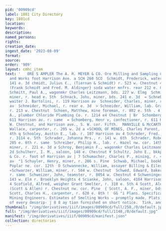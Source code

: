 ```yaml
---
pid: '00909cd'
label: 1881 City Directory
key: 1881cd
location: 
keywords: 
description: 
named_persons: 
rights: 
creation_date: 
ingest_date: '2023-08-09'
format: 
source: 
order: '909'
layout: cmhc_item
text: '   ORE S AMPLER The A. R. MEYER & CO. Ore Milling and Sampling Com 7 y Office
  and Works foot Harrison Ave. a SCH 260 SCO  Schmidt, Frederick, water hauler, bds.
  141 e. 3d chmidt, Julius €., (Tiernan & Schmidt) r. 523 w. Chestnut 4 chmidt & Aldinger,
  (Frank Schmidt and Fred. M. Aldinger} soda water mnfrs. rear 212 e. Chestnut 3     :S  8  .
  Schmitt, Paul A., wagonmkr Charles Leitzmann, bds. 227 w. Elmg  Schmitz, Henry,
  miner, r. head e. 5th  Schnack, Johu, miner, bds. 241 e. 3d  = Schneblen, Adolph,
  waiter J. Bartolini, r. 119 Harrison av  Schneider, Charles, miner, r. 707 Llarrison
  av  Schneider, Michael, r. rear e. 3d  > Schneider, William, lab. Grant Smelter,
  r. 213 w. Chestnut  Schoen, Matthew, mine foreman, r. 802 e. 5th . 4  Scholes, Lewis
  A., plumber Chloride Plumbing Co. r. 1214 e4 Chestnut | Br  Schomberg, A. C., confectioner,
  611 Harrison av. r. same  = Schomberg, Henr v, confectioner, r. 611 Harrison av  142
  W. Chestnut, and Harrison ave., S. W. cor. Fifth.  MANVILLE & McCARTHY;,  Schonmaker,
  Wallace, carpenter, r. 205 w. 2d a «SCHOOL OF MINES, Charles Parent, prin. 110 e.
  4th q Schooley, Austin E., lab. r. 107 Harrison av 4 Schrader, Fred. H., journalist,
  r. 3114 e. 5th  Schrader, Johanna Mrs., r. 141 w. 6th  Schrader, Robert, meat market,
  205 e. 6th r. same  Schreiber, Philip H., lab. r. Hazel nw. cor. 14th  Schrof, Christ,
  miner, r. 221 e. 3d a Schroy, Benjamin F., wagonmkr Charles Leitzmann, r. 615 w.
  2d Schulherr, I. M., saloon, 148 e. Chestnut ¥ Schultz, John E., bkkpr. A. R. Meyer
  & Co. r. foot of Harrison av | 7 Schumacher, Charles P., mining, r. 416 Harrison
  av  "1 Schuyler, Henry, miner, r. 206 s. Pine  Schwab, Michael, bookbinder, bds.
  Poplar ne. cor. 12th  D Schwannecke, William, assayer Billing & Eilers, r. at works
  «Schwarzer, William, miner, r. 504 w. Chestnut  Schwed, Edward, baker, 304. e. 3d
  r. same  Schweizer, John, teamster, r. 8054 w. Chestnut 4 Schweninger, Joseph, wagonmkr,
  143 w. Elm r. Brooklyn Heights 4 Scianke, John, saloon, 4104 Harrison av. r. same
  4 Scofield, Alfred, weigher Grant Smelter, r. 318 e. 5th 4 Scott, Alexander E.,
  (Scott & Allen) r. Chestnut nw. cor. Pine  { Scott, A. F., miner, bds. 139 e. 3d
  Scott, Charles H., carpenter, r. 620 e. 8th !  GG "i Plans. Specifications and _
  Mining Engineers. Estimates of Smelting Works — promptly made. Plats, Maps, Draughting
  of every desorip- j 8 8 ay tion furnished on short notice.  Tink, and NAILS,  IRON,  HARDWARE '
thumbnail: "/img/derivatives/iiif/images/00909cd/full/250,/0/default.jpg"
full: "/img/derivatives/iiif/images/00909cd/full/1140,/0/default.jpg"
manifest: "/img/derivatives/iiif/00909cd/manifest.json"
collection: directories
---
```


